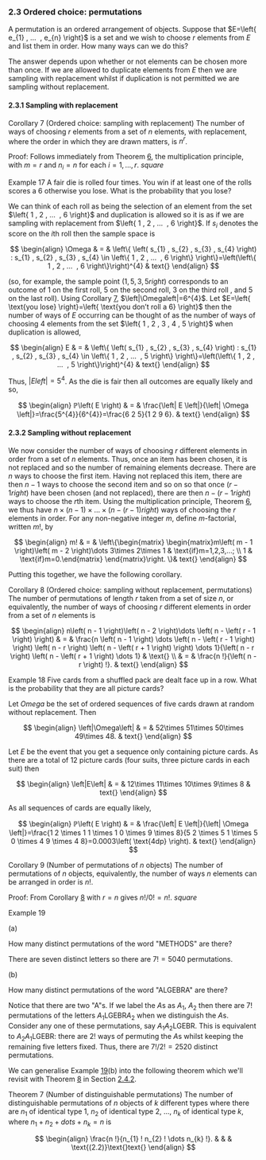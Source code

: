 ### 2.3 Ordered choice: permutations

A permutation is an ordered arrangement of objects. Suppose that
$E=\left\{ e_{1} , … ⁡ , e_{n} \right}$ is a set and we wish to choose
$r$ elements from $E$ and list them in order. How many ways can we do
this?

The answer depends upon whether or not elements can be chosen more than
once. If we are allowed to duplicate elements from $E$ then we are
sampling with replacement whilst if duplication is not permitted we are
sampling without replacement.

#### 2.3.1 Sampling with replacement

Corollary 7 (Ordered choice: sampling with replacement)
The number of ways of choosing $r$ elements from a set of $n$ elements,
with replacement, where the order in which they are drawn matters, is
$n^{r}$.

Proof: Follows immediately from Theorem [6](nose4.htm#x13-200026), the
multiplication principle, with $m=r$ and $n_{i}=n$ for each $i=1,…⁡,r$.
$square$

Example 17 A fair die is rolled four times. You win if at least one of
the rolls scores a $6$ otherwise you lose. What is the probability that
you lose?

We can think of each roll as being the selection of an element from the
set $\left\{ 1 , 2 , … ⁡ , 6 \right}$ and duplication is allowed so it
is as if we are sampling with replacement from
$\left\{ 1 , 2 , … ⁡ , 6 \right}$. If $s_{i}$ denotes the score on the
$i$th roll then the sample space is

$$
\begin{align}
\Omega & = & \left\{ \left( s_{1} , s_{2} , s_{3} , s_{4} \right) : s_{1} , s_{2} , s_{3} , s_{4} \in \left\{ 1 , 2 , … ⁡ , 6 \right\} \right\}=\left(\left\{ 1 , 2 , … ⁡ , 6 \right\}\right)^{4} & text{}
\end{align}
$$

(so, for example, the sample point $\left( 1 , 5 , 3 , 5 right)$
corresponds to an outcome of $1$ on the first roll, $5$ on the second
roll, $3$ on the third roll , and $5$ on the last roll). Using Corollary
[7](#x14-220017), $\left|\Omegaleft|=6^{4}$. Let
$E=\left\{ \text{you lose} \right\}=\left\{ \text{you don’t roll a 6} \right}$
then the number of ways of $E$ occurring can be thought of as the number
of ways of choosing $4$ elements from the set
$\left\{ 1 , 2 , 3 , 4 , 5 \right}$ when duplication is allowed,

$$
\begin{align}
E & = & \left\{ \left( s_{1} , s_{2} , s_{3} , s_{4} \right) : s_{1} , s_{2} , s_{3} , s_{4} \in \left\{ 1 , 2 , … ⁡ , 5 \right\} \right\}=\left(\left\{ 1 , 2 , … ⁡ , 5 \right\}\right)^{4} & text{}
\end{align}
$$

Thus, $\left|Eleft|=5^{4}$. As the die is fair then all outcomes are
equally likely and so,

$$
\begin{align}
ℙ\left( E \right) & = & \frac{\left| E \left|}{\left| \Omega \left|}=\frac{5^{4}}{6^{4}}=\frac{6 2 5}{1 2 9 6}. & text{}
\end{align}
$$

#### 2.3.2 Sampling without replacement

We now consider the number of ways of choosing $r$ different elements in
order from a set of $n$ elements. Thus, once an item has been chosen, it
is not replaced and so the number of remaining elements decrease. There
are $n$ ways to choose the first item. Having not replaced this item,
there are then $n-1$ ways to choose the second item and so on so that
once $\left( r - 1 right)$ have been chosen (and not replaced), there
are then $n-\left( r - 1 right)$ ways to choose the $r$th item. Using
the multiplication principle, Theorem [6](nose4.htm#x13-200026), we thus
have
$n\times\left( n - 1 \right)\times\dots \times\left( n - \left( r - 1 \right) right)$
ways of choosing the $r$ elements in order. For any non-negative integer
$m$, define $m$-factorial, written $m!$, by

$$
\begin{align}
m! & = & \left\{\begin{matrix} \begin{matrix}m\left( m - 1 \right)\left( m - 2 \right)\dots 3\times 2\times 1 & \text{if}m=1,2,3,…⁡; \\ 1 & \text{if}m=0.\end{matrix} \end{matrix}\right. \}& text{}
\end{align}
$$

Putting this together, we have the following corollary.

Corollary 8 (Ordered choice: sampling without replacement,
permutations)
The number of permutations of length $r$ taken from a set of size $n$,
or equivalently, the number of ways of choosing $r$ different elements
in order from a set of $n$ elements is

$$
\begin{align}
n\left( n - 1 \right)\left( n - 2 \right)\dots \left( n - \left( r - 1 \right) \right) & = & \frac{n \left( n - 1 \right) \dots  \left( n - \left( r - 1 \right) \right) \left( n - r \right) \left( n - \left( r + 1 \right) \right) \dots  1}{\left( n - r \right) \left( n - \left( r + 1 \right) \dots  1} & \text{} \\ & = & \frac{n !}{\left( n - r \right) !}. & text{}
\end{align}
$$

Example 18 Five cards from a shuffled pack are dealt face up in a row.
What is the probability that they are all picture cards?

Let $Omega$ be the set of ordered sequences of five cards drawn at
random without replacement. Then

$$
\begin{align}
\left|\Omega\left| & = & 52\times 51\times 50\times 49\times 48. & text{}
\end{align}
$$

Let $E$ be the event that you get a sequence only containing picture
cards. As there are a total of 12 picture cards (four suits, three
picture cards in each suit) then

$$
\begin{align}
\left|E\left| & = & 12\times 11\times 10\times 9\times 8 & text{}
\end{align}
$$

As all sequences of cards are equally likely,

$$
\begin{align}
ℙ\left( E \right) & = & \frac{\left| E \left|}{\left| \Omega \left|}=\frac{1 2 \times 1 1 \times 1 0 \times 9 \times 8}{5 2 \times 5 1 \times 5 0 \times 4 9 \times 4 8}=0.0003\left( \text{4dp} \right). & text{}
\end{align}
$$

Corollary 9 (Number of permutations of $n$ objects)
The number of permutations of $n$ objects, equivalently, the number of
ways $n$ elements can be arranged in order is $n!$.

Proof: From Corollary [8](#x14-230028) with $r=n$ gives $n!/0!=n!$.
$square$

Example 19

(a)

How many distinct permutations of the word "METHODS" are there?

There are seven distinct letters so there are $7!=5040$ permutations.

(b)

How many distinct permutations of the word "ALGEBRA" are there?

Notice that there are two "A"s. If we label the $A$s as $A_{1}$, $A_{2}$
then there are $7!$ permutations of the letters $A_{1}$LGEBR$A_{2}$ when
we distinguish the $A$s. Consider any one of these permutations, say
$A_{1}A_{2}$LGEBR. This is equivalent to $A_{2}A_{1}$LGEBR: there are
$2!$ ways of permuting the $A$s whilst keeping the remaining five
letters fixed. Thus, there are $7!/2!=2520$ distinct permutations.

We can generalise Example [19](#x14-2300919)(b) into the following
theorem which we'll revisit with Theorem [8](nose6.htm#x15-260048) in
Section [2.4.2](nose6.htm#x15-260002).

Theorem 7 (Number of distinguishable permutations)
The number of distinguishable permutations of $n$ objects of $k$
different types where there are $n_{1}$ of identical type $1$, $n_{2}$
of identical type $2$, $…⁡$, $n_{k}$ of identical type $k$, where
$n_{1}+n_{2}+dots +n_{k}=n$ is

$$
\begin{align}
\frac{n !}{n_{1} ! n_{2} ! \dots  n_{k} !}. & & & \text{(2.2)}\text{}text{}
\end{align}
$$
